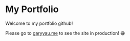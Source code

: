 # My Portfolio

Welcome to my portfolio github!

Please go to [garyyau.me](https://garyyau.me/) to see the site in production! 😁
